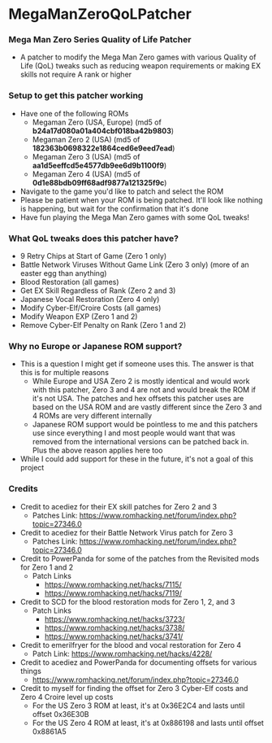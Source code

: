 # MegaManZeroQoLPatcher

### Mega Man Zero Series Quality of Life Patcher
* A patcher to modify the Mega Man Zero games with various Quality of Life (QoL) tweaks such as reducing weapon requirements or making EX skills not require A rank or higher

### Setup to get this patcher working
* Have one of the following ROMs
  * Megaman Zero (USA, Europe) (md5 of **b24a17d080a01a404cbf018ba42b9803**)
  * Megaman Zero 2 (USA) (md5 of **182363b0698322e1864ced6e9eed7ead**)
  * Megaman Zero 3 (USA) (md5 of **aa1d5eeffcd5e4577db9ee6d9b1100f9**)
  * Megaman Zero 4 (USA) (md5 of **0d1e88bdb09ff68adf9877a121325f9c**)
* Navigate to the game you'd like to patch and select the ROM
* Please be patient when your ROM is being patched. It'll look like nothing is happening, but wait for the confirmation that it's done
* Have fun playing the Mega Man Zero games with some QoL tweaks!

### What QoL tweaks does this patcher have?
* 9 Retry Chips at Start of Game (Zero 1 only)
* Battle Network Viruses Without Game Link (Zero 3 only) (more of an easter egg than anything)
* Blood Restoration (all games)
* Get EX Skill Regardless of Rank (Zero 2 and 3)
* Japanese Vocal Restoration (Zero 4 only)
* Modify Cyber-Elf/Croire Costs (all games)
* Modify Weapon EXP (Zero 1 and 2)
* Remove Cyber-Elf Penalty on Rank (Zero 1 and 2)

### Why no Europe or Japanese ROM support?
* This is a question I might get if someone uses this. The answer is that this is for multiple reasons
  * While Europe and USA Zero 2 is mostly identical and would work with this patcher, Zero 3 and 4 are not and would break the ROM if it's not USA. The patches and hex offsets this patcher uses are based on the USA ROM and are vastly different since the Zero 3 and 4 ROMs are very different internally
  * Japanese ROM support would be pointless to me and this patchers use since everything I and most people would want that was removed from the international versions can be patched back in. Plus the above reason applies here too
* While I could add support for these in the future, it's not a goal of this project

### Credits
* Credit to acediez for their EX skill patches for Zero 2 and 3
  * Patches Link: https://www.romhacking.net/forum/index.php?topic=27346.0
* Credit to acediez for their Battle Network Virus patch for Zero 3
  * Patches Link: https://www.romhacking.net/forum/index.php?topic=27346.0
* Credit to PowerPanda for some of the patches from the Revisited mods for Zero 1 and 2
  * Patch Links
    * https://www.romhacking.net/hacks/7115/
    * https://www.romhacking.net/hacks/7119/
* Credit to SCD for the blood restoration mods for Zero 1, 2, and 3
  * Patch Links
    * https://www.romhacking.net/hacks/3723/
    * https://www.romhacking.net/hacks/3738/
    * https://www.romhacking.net/hacks/3741/
* Credit to emerilfryer for the blood and vocal restoration for Zero 4
  * Patch Link: https://www.romhacking.net/hacks/4228/
* Credit to acediez and PowerPanda for documenting offsets for various things
  * https://www.romhacking.net/forum/index.php?topic=27346.0
* Credit to myself for finding the offset for Zero 3 Cyber-Elf costs and Zero 4 Croire level up costs
  * For the US Zero 3 ROM at least, it's at 0x36E2C4 and lasts until offset 0x36E30B
  * For the US Zero 4 ROM at least, it's at 0x886198 and lasts until offset 0x8861A5
